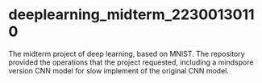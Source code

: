 # deeplearning_midterm_22300130110
The midterm project of deep learning, based on MNIST. The repository provided the operations that the project requested, including a mindspore version CNN model for slow implement of the original CNN model.
